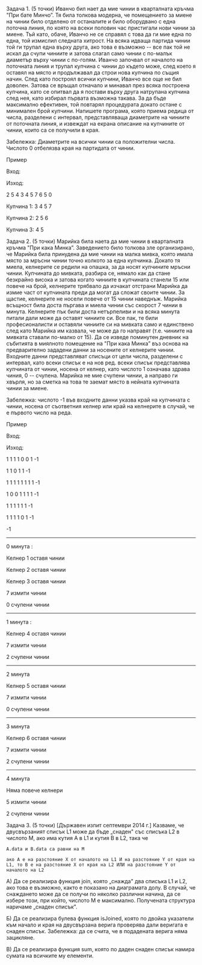 Задача 1. (5 точки) Иванчо бил нает да мие чинии в кварталната кръчма "При бате Минчо”. Тя била толкова модерна, че помещението за миене на чинии било отделено от останалите и било оборудвано с една поточна линия, по която на всеки половин час пристигали нови чинии за миене. Тъй като, обаче, Иванчо не се справял с това да ги мие една по една, той измислил следната хитрост. На всяка идваща партида чинии той ги трупал една върху друга, ако това е възможно -- все пак той не искал да счупи чиниите и затова слагал само чинии с по-малък диаметър върху чинии с по-голям. Иванчо започвал от началото на поточната линия и трупал купчина с чинии до където може, след което я оставял на място и продължавал да строи нова купчина по същия начин. След като построял всички купчини, Иванчо все още не бил доволен. Затова се връщал отначало и минавал през всяка построена купчина, като се опитвал да я постави върху друга натрупана купчина след нея, като избирал първата възможна такава. За да бъде максимално ефективен, той повтарял процедурата докато остане с минимален брой купчини. Напишете програма, която приема редица от числа, разделени с интервал, представляваща диаметрите на чиниите от поточната линия, и извеждат на екрана описание на купчините от чинии, които са се получили в края.

Забележка: Диаметрите на всички чинии са положителни числа. Числото 0 отбелязва края на партидата от чинии.

Пример

Вход:
	

Изход:

2 5 4 3 4 5 7 6 5 0
	

Купчина 1: 3 4 5 7

Купчина 2: 2 5 6

Купчина 3: 4 5

Задача 2. (5 точки) Марийка била наета да мие чинии в кварталната кръчма "При кака Минка”. Заведението било толкова зле организирано, че Марийка била принудена да мие чинии на малка мивка, която имала място за мръсни чинии точно колкото за една купчинка. Докато тя миела, келнерите се редили на опашка, за да носят купчините мръсни чинии. Купчината до мивката, разбира се, нямало как да стане безкрайно висока и затова когато чиниите в купчината станели 15 или повече на брой, келнерите трябвало да изчакат отстрани Марийка да измие част от купчината преди да могат да сложат своите чинии. За щастие, келнерите не носели повече от 15 чинии наведнъж. Марийка всъщност била доста пъргава и миела чинии със скорост 7 чинии в минута. Келнерите пък били доста нетърпеливи и на всяка минута питали дали може да оставят чиниите си. Все пак, те били професионалисти и оставяли чиниите си на мивката само и единствено след като Марийка им казвала, че може да го направят (т.е. чиниите на мивката ставали по-малко от 15). Да се изведе поминутен дневник на събитията в миялното помещение на "При кака Минка” въз основа на предварително зададени данни за носените от келнерите чинии. Входните данни представляват списъци от цели числа, разделени с интервал, като всеки списък е на нов ред. всеки списък представлява купчината от чинии, носена от келнер, като числото 1 означава здрава чиния, 0 -- счупена. Марийка не мие счупени чинии, а направо ги хвърля, но за сметка на това те заемат място в нейната купчината чинии за миене.

Забележка: числото -1 във входните данни указва край на купчината с чинии, носена от съответния келнер или край на келнерите в случай, че е първото число на реда.

Пример

Вход:
	

Изход:

1 1 1 1 0 0 1 -1

1 1 0 1 1 -1

1 1 1 1 1 1 1 1 -1

1 0 0 1 1 1 1 -1

1 1 1 1 1 1 -1

1 1 1 1 0 1 -1

-1
	

***********

0 минута :

Келнер 1 оставя чинии

Келнер 2 оставя чинии

Келнер 3 оставя чинии

7 измити чинии

0 счупени чинии

***********

1 минута :

Келнер 4 оставя чинии

7 измити чинии

2 счупени чинии

***********

2 минута

Келнер 5 оставя чинии

7 измити чинии

0 счупени чинии

***********

3 минута

Келнер 6 оставя чинии

7 измити чинии

2 счупени чинии

***********

4 минута

Няма повече келнери

5 измити чинии

2 счупени чинии

Задача 3. (5 точки) [Държавен изпит септември 2014 г.] Казваме, че двусвързаният списък L1 може да бъде „снаден" със списъка L2 в числото M, ако има кутия A в L1 и кутия B в L2, така че

    A.data и B.data са равни на M

    ако A е на разстояние X от началото на L1 И на разстояние Y от края на L1, то B е на разстояние X от края на L2 ИЛИ на разстояние Y от началото на L2


А) Да се реализира функция join, която „снажда" два списъка L1 и L2, ако това е възможно, както е показано на диаграмата долу. В случай, че снаждането може да се получи по няколко различни начина, да се избере този, при който, числото M е максимално. Получената структура наричаме „снаден списък".


Б) Да се реализира булева функция isJoined, която по двойка указатели към начало и края на двусвързана верига проверява дали веригата е снаден списък. Забележка: да се счита, че в подадената верига няма зацикляне.

В) Да се реализира функция sum, която по даден снаден списък намира сумата на всичките му елементи.
